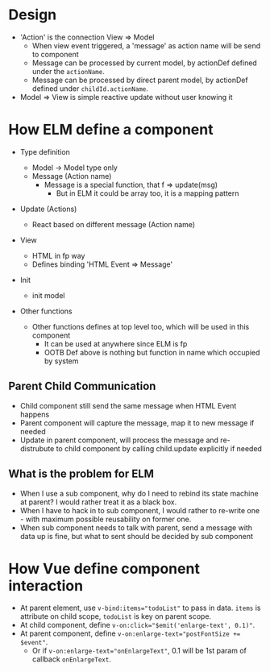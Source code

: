 # Design
- 'Action' is the connection View => Model
  - When view event triggered, a 'message' as action name will be send to component
  - Message can be processed by current model, by actionDef defined under the `actionName`.
  - Message can be processed by direct parent model, by actionDef defined under `childId.actionName`.
- Model => View is simple reactive update without user knowing it
# How ELM define a component
- Type definition
  - Model -> Model type only
  - Message (Action name)
    - Message is a special function, that f => update(msg)
      - But in ELM it could be array too, it is a mapping pattern

- Update (Actions)
  - React based on different message (Action name)

- View
  - HTML in fp way
  - Defines binding 'HTML Event => Message'

- Init
  - init model

- Other functions
  - Other functions defines at top level too, which will be used in this component
    - It can be used at anywhere since ELM is fp
    - OOTB Def above is nothing but function in name which occupied by system

## Parent Child Communication
- Child component still send the same message when HTML Event happens
- Parent component will capture the message, map it to new message if needed
- Update in parent component, will process the message and re-distrubute to child component by calling child.update explicitly if needed

## What is the problem for ELM
- When I use a sub component, why do I need to rebind its state machine at parent? I would rather treat it as a black box.
- When I have to hack in to sub component, I would rather to re-write one - with maximum possible reusability on former one.
- When sub component needs to talk with parent, send a message with data up is fine, but what to sent should be decided by sub component

# How Vue define component interaction
- At parent element, use `v-bind:items="todoList"` to pass in data. `items` is attribute on child scope, `todoList` is key on parent scope.
- At child component, define `v-on:click="$emit('enlarge-text', 0.1)"`.
- At parent component, define `v-on:enlarge-text="postFontSize += $event"`.
  - Or if `v-on:enlarge-text="onEnlargeText"`, 0.1 will be 1st param of callback `onEnlargeText`.

